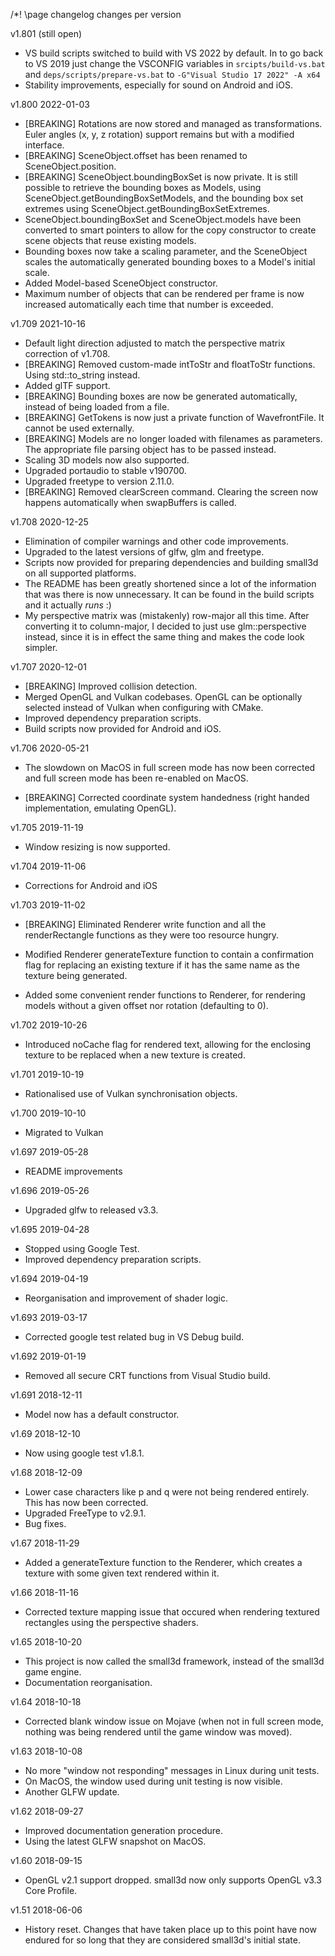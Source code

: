 /*! \page changelog changes per version

v1.801 (still open)

- VS build scripts switched to build with VS 2022 by default. In to go back to 
  VS 2019 just change the VSCONFIG variables in `srcipts/build-vs.bat` and 
  `deps/scripts/prepare-vs.bat` to `-G"Visual Studio 17 2022" -A x64`
- Stability improvements, especially for sound on Android and iOS.

v1.800 2022-01-03

- [BREAKING] Rotations are now stored and managed as transformations. Euler
  angles (x, y, z rotation) support remains but with a modified interface.
- [BREAKING] SceneObject.offset has been renamed to SceneObject.position.
- [BREAKING] SceneObject.boundingBoxSet is now private. It is still possible
  to retrieve the bounding boxes as Models, using 
  SceneObject.getBoundingBoxSetModels, and the bounding box set extremes using 
  SceneObject.getBoundingBoxSetExtremes.
- SceneObject.boundingBoxSet and SceneObject.models have been converted
  to smart pointers to allow for the copy constructor to create scene
  objects that reuse existing models.
- Bounding boxes now take a scaling parameter, and the SceneObject
  scales the automatically generated bounding boxes to a Model's 
  initial scale.
- Added Model-based SceneObject constructor.
- Maximum number of objects that can be rendered per frame is now
  increased automatically each time that number is exceeded.

v1.709 2021-10-16

- Default light direction adjusted to match the perspective matrix correction
  of v1.708.
- [BREAKING] Removed custom-made intToStr and floatToStr functions. Using 
  std::to_string instead.
- Added glTF support.
- [BREAKING] Bounding boxes are now be generated automatically, instead of 
  being loaded from a file.
- [BREAKING] GetTokens is now just a private function of WavefrontFile. It
  cannot be used externally.
- [BREAKING] Models are no longer loaded with filenames as parameters. The
  appropriate file parsing object has to be passed instead.
- Scaling 3D models now also supported.
- Upgraded portaudio to stable v190700.
- Upgraded freetype to version 2.11.0.
- [BREAKING] Removed clearScreen command. Clearing the screen now happens
  automatically when swapBuffers is called.

v1.708 2020-12-25

- Elimination of compiler warnings and other code improvements.
- Upgraded to the latest versions of glfw, glm and freetype.
- Scripts now provided for preparing dependencies and building small3d on all 
  supported platforms.
- The README has been greatly shortened since a lot of the information that
  was there is now unnecessary. It can be found in the build scripts and
  it actually *runs* :)
- My perspective matrix was (mistakenly) row-major all this time. After
  converting it to column-major, I decided to just use glm::perspective 
  instead, since it is in effect the same thing and makes the code look
  simpler.

v1.707 2020-12-01

- [BREAKING] Improved collision detection.
- Merged OpenGL and Vulkan codebases. OpenGL can be optionally selected
  instead of Vulkan when configuring with CMake.
- Improved dependency preparation scripts.	
- Build scripts now provided for Android and iOS.

v1.706 2020-05-21

- The slowdown on MacOS in full screen mode has now been corrected and full
  screen mode has been re-enabled on MacOS.

- [BREAKING] Corrected coordinate system handedness (right handed 
  implementation, emulating OpenGL).

v1.705 2019-11-19

- Window resizing is now supported.

v1.704 2019-11-06

- Corrections for Android and iOS

v1.703 2019-11-02

- [BREAKING] Eliminated Renderer write function and all the renderRectangle
  functions as they were too resource hungry.
  
- Modified Renderer generateTexture function to contain a confirmation
  flag for replacing an existing texture if it has the same name as
  the texture being generated.
  
- Added some convenient render functions to Renderer, for rendering models
  without a given offset nor rotation (defaulting to 0).

v1.702 2019-10-26

- Introduced noCache flag for rendered text, allowing for the enclosing
  texture to be replaced when a new texture is created.

v1.701 2019-10-19

- Rationalised use of Vulkan synchronisation objects.

v1.700 2019-10-10

- Migrated to Vulkan

v1.697 2019-05-28

- README improvements

v1.696 2019-05-26

- Upgraded glfw to released v3.3.

v1.695 2019-04-28

- Stopped using Google Test.
- Improved dependency preparation scripts.

v1.694 2019-04-19

- Reorganisation and improvement of shader logic.

v1.693 2019-03-17

- Corrected google test related bug in VS Debug build.

v1.692 2019-01-19

- Removed all secure CRT functions from Visual Studio build.

v1.691 2018-12-11

 - Model now has a default constructor.

v1.69 2018-12-10

 - Now using google test v1.8.1.

v1.68 2018-12-09

 - Lower case characters like p and q were not being rendered entirely.
   This has now been corrected.
 - Upgraded FreeType to v2.9.1.
 - Bug fixes.

v1.67 2018-11-29

 - Added a generateTexture function to the Renderer, which creates a
   texture with some given text rendered within it.

v1.66 2018-11-16

 - Corrected texture mapping issue that occured when rendering textured 
   rectangles using the perspective shaders.

v1.65 2018-10-20

 - This project is now called the small3d framework, instead of the
   small3d game engine.
 - Documentation reorganisation.
	
v1.64 2018-10-18

 - Corrected blank window issue on Mojave (when not in full screen
   mode, nothing was being rendered until the game window was moved).

v1.63 2018-10-08

 - No more "window not responding" messages in Linux during unit tests.
 - On MacOS, the window used during unit testing is now visible.
 - Another GLFW update.

v1.62 2018-09-27

 - Improved documentation generation procedure.
 - Using the latest GLFW snapshot on MacOS.	

v1.60 2018-09-15

- OpenGL v2.1 support dropped. small3d now only supports OpenGL v3.3 Core
  Profile.

v1.51 2018-06-06

- History reset. Changes that have taken place up to this point have now
  endured for so long that they are considered small3d's initial state.
